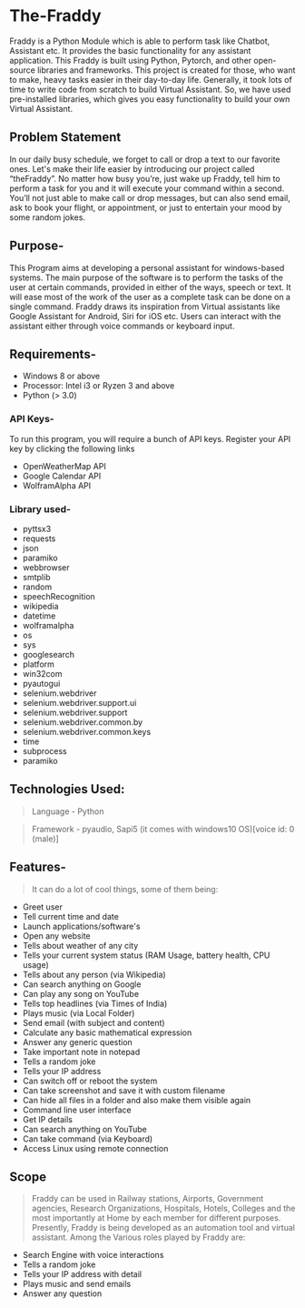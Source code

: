 # The-Fraddy
Fraddy is a Python Module which is able to perform task like Chatbot, Assistant etc. It provides the basic functionality for any assistant application. This Fraddy is built using Python, Pytorch, and other open-source libraries and frameworks.  This project is created for those, who want to make, heavy tasks easier in their day-to-day life. Generally, it took lots of time to write code from scratch to build Virtual Assistant. So, we have used pre-installed libraries, which gives you easy functionality to build your own Virtual Assistant.

## Problem Statement
In our daily busy schedule, we forget to call or drop a text to our favorite ones. Let's make their life easier by introducing our project called “theFraddy”. 
No matter how busy you’re, just wake up Fraddy, tell him to perform a task for you and it will execute your command within a second. You’ll not just able to make call or drop messages, but can also send email, ask to book your flight, or appointment, or just to entertain your mood by some random jokes.

## Purpose-
This Program aims at developing a personal assistant for windows-based systems. The main purpose of the software is to perform the tasks of the user at certain commands, provided in either of the ways, speech or text. It will ease most of the work of the user as a complete task can be done on a single command. Fraddy draws its inspiration from Virtual assistants like Google Assistant for Android, Siri for iOS etc. Users can interact with the assistant either through voice commands or keyboard input.


## Requirements-
-	Windows 8 or above
-	Processor: Intel i3 or Ryzen 3 and above
-	Python (> 3.0)

### API Keys-
To run this program, you will require a bunch of API keys. Register your API key by clicking the following links
-	OpenWeatherMap API
-	Google Calendar API
-	WolframAlpha API
### Library used-
- pyttsx3
-	requests
-	json
-	paramiko
-	webbrowser
-	smtplib
-	random
-	speechRecognition
-	wikipedia
-	datetime
-	wolframalpha
-	os
-	sys
-	googlesearch
-	platform
-	win32com
-	pyautogui
-	selenium.webdriver
-	selenium.webdriver.support.ui 
-	selenium.webdriver.support 
-	selenium.webdriver.common.by
-	selenium.webdriver.common.keys
-	time
-	subprocess
-	paramiko

## Technologies Used:
> Language - Python


> Framework - pyaudio, Sapi5 (it comes with windows10 OS)[voice id: 0 (male)]

## Features-
>It can do a lot of cool things, some of them being:

-	Greet user
-	Tell current time and date
-	Launch applications/software's
-	Open any website
-	Tells about weather of any city
-	Tells your current system status (RAM Usage, battery health, CPU usage)
-	Tells about any person (via Wikipedia)
-	Can search anything on Google
-	Can play any song on YouTube
-	Tells top headlines (via Times of India)
-	Plays music (via Local Folder)
-	Send email (with subject and content)
-	Calculate any basic mathematical expression
-	Answer any generic question
-	Take important note in notepad
-	Tells a random joke
-	Tells your IP address
-	Can switch off or reboot the system
-	Can take screenshot and save it with custom filename
-	Can hide all files in a folder and also make them visible again
-	Command line user interface
-	Get IP details 
-	Can search anything on YouTube
-	Can take command (via Keyboard)
-	Access Linux using remote connection

## Scope
>Fraddy can be used in Railway stations, Airports, Government agencies, Research Organizations, Hospitals, Hotels, Colleges and the most importantly at Home by each member for different purposes.
>Presently, Fraddy is being developed as an automation tool and virtual assistant. Among the Various roles played by Fraddy are: 
- Search Engine with voice interactions 
- Tells a random joke
- Tells your IP address with detail
- Plays music and send emails
- Answer any question
